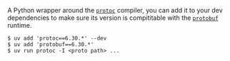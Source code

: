 A Python wrapper around the [`protoc`](https://github.com/protocolbuffers/protobuf) compiler, you can add it to your dev dependencies to make sure its version
is compititable with the [`protobuf`](https://pypi.org/project/protobuf/) runtime.

```console
$ uv add 'protoc==6.30.*' --dev
$ uv add 'protobuf==6.30.*'
$ uv run protoc -I <proto path> ...
```
